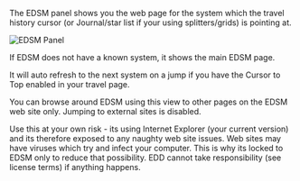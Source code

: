 The EDSM panel shows you the web page for the system which the travel history cursor (or Journal/star list if your using splitters/grids) is pointing at.

![EDSM Panel](https://i.imgur.com/hUGWTvT.png)

If EDSM does not have a known system, it shows the main EDSM page.

It will auto refresh to the next system on a jump if you have the Cursor to Top enabled in your travel page.

You can browse around EDSM using this view to other pages on the EDSM web site only.  Jumping to external sites is disabled.  

Use this at your own risk - its using Internet Explorer (your current version) and its therefore exposed to any naughty web site issues. Web sites may have viruses which try and infect your computer.  This is why its locked to EDSM only to reduce that possibility. EDD cannot take responsibility (see license terms) if anything happens.